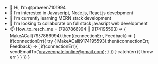 - 👋 Hi, I’m @praveen7101994
- 👀 I’m interested in Javascript, Node.js, React.js development
- 🌱 I’m currently learning MERN stack development
- 💞️ I’m looking to collaborate on full stack javasript web development
- 📫 How_to_reach_me = (7987866994 || 9174195593) => {
      MakeACall(7987866994).then((connectionErr, Feedback) => {
      if(connectionErr){
      try {
        MakeACall(9174195593).then((connectionErr, Feedback) => {
        if(connectionErr){
          sendEmailTo('praveenpatelonline@gmail.com);
        }
      })
      }
      catch(err){
      throw err
}
}
})
}

<!---
praveen7101994/praveen7101994 is a ✨ special ✨ repository because its `README.md` (this file) appears on your GitHub profile.
You can click the Preview link to take a look at your changes.
--->
